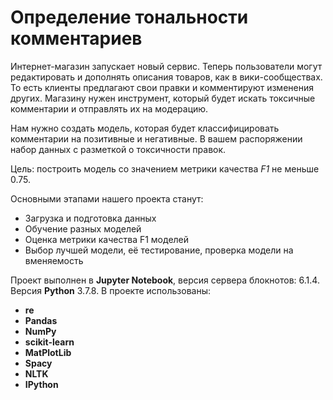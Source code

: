 # Определение тональности комментариев  
  
Интернет-магазин запускает новый сервис. Теперь пользователи могут редактировать и дополнять описания товаров, как в вики-сообществах. 
То есть клиенты предлагают свои правки и комментируют изменения других. 
Магазину нужен инструмент, который будет искать токсичные комментарии и отправлять их на модерацию. 

Нам нужно создать модель, которая будет классифицировать комментарии на позитивные и негативные. В вашем распоряжении набор данных с разметкой о токсичности правок.

Цель: построить модель со значением метрики качества *F1* не меньше 0.75. 


Основными этапами нашего проекта станут:

* Загрузка и подготовка данных
* Обучение разных моделей
* Оценка метрики качества F1 моделей
* Выбор лучшей модели, её тестирование, проверка модели на вменяемость 
  
Проект выполнен в **Jupyter Notebook**, версия сервера блокнотов: 6.1.4. Версия **Python** 3.7.8.
В проекте использованы:
* **re**
* **Pandas**
* **NumPy** 
* **scikit-learn**
* **MatPlotLib**
* **Spacy**
* **NLTK**
* **IPython**
